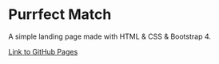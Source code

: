 # Purrfect Match
A simple landing page made with HTML & CSS & Bootstrap 4.

[Link to GitHub Pages](https://ostrigo.github.io/demos/demo2-Purrfect/)
